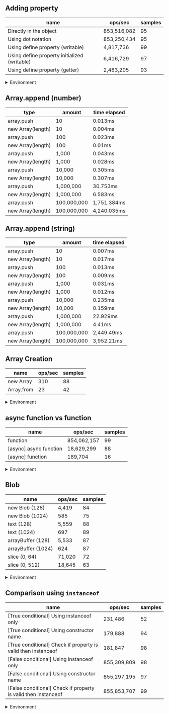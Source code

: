 ## Adding property

|name|ops/sec|samples|
|-|-|-|
|Directly in the object|853,516,082|95|
|Using dot notation|853,250,434|95|
|Using define property (writable)|4,817,736|99|
|Using define property initialized (writable)|6,416,729|97|
|Using define property (getter)|2,483,205|93|


<details>
<summary>Environment</summary>

* __Machine:__ linux x64 | 4 vCPUs | 7.6GB Mem
* __Run:__ Tue Nov 07 2023 17:54:44 GMT+0000 (Coordinated Universal Time)
</details>

<!--
{"environment":{"platform":"linux","arch":"x64","cpus":4,"totalMemory":7.6085662841796875},"benchmarks":[{"name":"Directly in the object","opsSec":853516081.7303174,"samples":7},{"name":"Using dot notation","opsSec":853250434.1669738,"samples":7},{"name":"Using define property (writable)","opsSec":4817736.400874697,"samples":4},{"name":"Using define property initialized (writable)","opsSec":6416728.6953104,"samples":6},{"name":"Using define property (getter)","opsSec":2483205.175203627,"samples":4}]}-->

## Array.append (number)

|type|amount|time elapsed|
|-|-|-|
array.push|10|0.013ms
new Array(length)|10|0.004ms
array.push|100|0.023ms
new Array(length)|100|0.01ms
array.push|1,000|0.043ms
new Array(length)|1,000|0.028ms
array.push|10,000|0.305ms
new Array(length)|10,000|0.307ms
array.push|1,000,000|30.753ms
new Array(length)|1,000,000|6.583ms
array.push|100,000,000|1,751.384ms
new Array(length)|100,000,000|4,240.035ms
## Array.append (string)

|type|amount|time elapsed|
|-|-|-|
array.push|10|0.007ms
new Array(length)|10|0.017ms
array.push|100|0.013ms
new Array(length)|100|0.009ms
array.push|1,000|0.031ms
new Array(length)|1,000|0.012ms
array.push|10,000|0.235ms
new Array(length)|10,000|0.159ms
array.push|1,000,000|22.929ms
new Array(length)|1,000,000|4.41ms
array.push|100,000,000|2,449.49ms
new Array(length)|100,000,000|3,952.21ms

## Array Creation

|name|ops/sec|samples|
|-|-|-|
|new Array|310|88|
|Array.from|23|42|


<details>
<summary>Environment</summary>

* __Machine:__ linux x64 | 4 vCPUs | 7.6GB Mem
* __Run:__ Tue Nov 07 2023 18:10:28 GMT+0000 (Coordinated Universal Time)
</details>

<!--
{"environment":{"platform":"linux","arch":"x64","cpus":4,"totalMemory":7.6085662841796875},"benchmarks":[{"name":"new Array","opsSec":309.83781862412314,"samples":4},{"name":"Array.from","opsSec":23.069157694234523,"samples":2}]}-->

## async function vs function

|name|ops/sec|samples|
|-|-|-|
|function|854,062,157|99|
|[async] async function|18,629,299|88|
|[async] function|189,704|16|


<details>
<summary>Environment</summary>

* __Machine:__ linux x64 | 4 vCPUs | 7.6GB Mem
* __Run:__ Tue Nov 07 2023 18:17:10 GMT+0000 (Coordinated Universal Time)
</details>

<!--
{"environment":{"platform":"linux","arch":"x64","cpus":4,"totalMemory":7.6085662841796875},"benchmarks":[{"name":"function","opsSec":854062157.2650232,"samples":6},{"name":"[async] async function","opsSec":18629298.83960283,"samples":6},{"name":"[async] function","opsSec":189704.2634036507,"samples":3}]}-->

## Blob

|name|ops/sec|samples|
|-|-|-|
|new Blob (128)|4,419|84|
|new Blob (1024)|585|75|
|text (128)|5,559|88|
|text (1024)|697|89|
|arrayBuffer (128)|5,533|87|
|arrayBuffer (1024)|624|87|
|slice (0, 64)|71,020|72|
|slice (0, 512)|18,645|63|


<details>
<summary>Environment</summary>

* __Machine:__ linux x64 | 4 vCPUs | 7.6GB Mem
* __Run:__ Tue Nov 07 2023 18:29:06 GMT+0000 (Coordinated Universal Time)
</details>

<!--
{"environment":{"platform":"linux","arch":"x64","cpus":4,"totalMemory":7.6085662841796875},"benchmarks":[{"name":"new Blob (128)","opsSec":4419.269917404159,"samples":3},{"name":"new Blob (1024)","opsSec":584.6887978671444,"samples":2},{"name":"text (128)","opsSec":5558.5959319675985,"samples":5},{"name":"text (1024)","opsSec":697.3334507296955,"samples":3},{"name":"arrayBuffer (128)","opsSec":5533.243904802605,"samples":3},{"name":"arrayBuffer (1024)","opsSec":624.3409560261427,"samples":3},{"name":"slice (0, 64)","opsSec":71020.32678140435,"samples":3},{"name":"slice (0, 512)","opsSec":18645.12938367271,"samples":4}]}-->

## Comparison using `instanceof`

|name|ops/sec|samples|
|-|-|-|
|[True conditional] Using instanceof only|231,486|52|
|[True conditional] Using constructor name|179,888|94|
|[True conditional] Check if property is valid then instanceof |181,847|98|
|[False conditional] Using instanceof only|855,309,809|98|
|[False conditional] Using constructor name|855,297,195|97|
|[False conditional] Check if property is valid then instanceof |855,853,707|99|


<details>
<summary>Environment</summary>

* __Machine:__ linux x64 | 4 vCPUs | 7.6GB Mem
* __Run:__ Tue Nov 07 2023 18:41:58 GMT+0000 (Coordinated Universal Time)
</details>

<!--
{"environment":{"platform":"linux","arch":"x64","cpus":4,"totalMemory":7.6085662841796875},"benchmarks":[{"name":"[True conditional] Using instanceof only","opsSec":231485.78453562036,"samples":3},{"name":"[True conditional] Using constructor name","opsSec":179888.0491143693,"samples":3},{"name":"[True conditional] Check if property is valid then instanceof ","opsSec":181846.87452778968,"samples":3},{"name":"[False conditional] Using instanceof only","opsSec":855309808.6763289,"samples":9},{"name":"[False conditional] Using constructor name","opsSec":855297194.911394,"samples":7},{"name":"[False conditional] Check if property is valid then instanceof ","opsSec":855853707.3279694,"samples":6}]}-->
